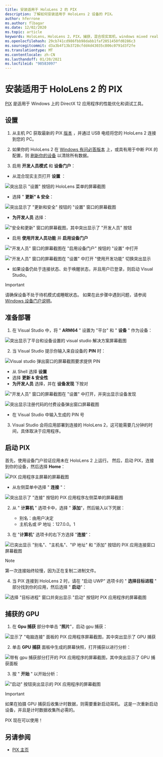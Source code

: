 ```yaml
---
title: 安装适用于 HoloLens 2 的 PIX
description: 了解如何安装适用于 HoloLens 2 设备的 PIX。
author: hferrone
ms.author: flbagar
ms.date: 12/02/2020
ms.topic: article
keywords: HoloLens，HoloLens 2，PIX，捕获，混合现实耳机，windows mixed reality 耳机，虚拟现实耳机
ms.openlocfilehash: 29cb741cd986fbb98dabb1faf2051450fd0286c3
ms.sourcegitcommit: d3a3b4f13b3728cfdd4d43035c806c0791d3f2fe
ms.translationtype: MT
ms.contentlocale: zh-CN
ms.lasthandoff: 01/20/2021
ms.locfileid: "98583097"
---
```

# <a name="installing-pix-for-hololens-2"></a>安装适用于 HoloLens 2 的 PIX

[PIX](https://devblogs.microsoft.com/pix) 是适用于 Windows 上的 DirectX 12 应用程序的性能优化和调试工具。 

## <a name="setup"></a>设置

1. 从主机 PC 获取最新的 PIX [版本]( https://devblogs.microsoft.com/pix/download) ，并通过 USB 电缆将您的 HoloLens 2 连接到您的 PC。

2. 如果你的 HoloLens 2 在 [Windows 有问必答版本](https://insider.windows.com) 上，或具有用于中断 PIX 的配置，则  [刷新你的设备](/hololens/hololens-recovery) 以清除所有数据。

3. 启用 **开发人员模式** 和 **设备门户**：

* 从混合现实主页打开 **设置** ：

![突出显示 "设置" 按钮的 HoloLens 菜单的屏幕截图](images/pix-img-01.jpg)

* 选择 " **更新" & 安全**：

![突出显示了 "更新和安全" 按钮的 "设置" 窗口的屏幕截图](images/pix-img-02.jpg)

* **为开发人员** 选择：

!["安全和更新" 窗口的屏幕截图，其中突出显示了 "开发人员" 按钮](images/pix-img-03.jpg)

* 启用 **使用开发人员功能** 并 **启用设备门户**

!["开发人员" 窗口的屏幕截图在 "启用设备门户" 按钮的 "设置" 中打开](images/pix-img-04.jpg)

!["开发人员" 窗口的屏幕截图在 "设置" 中打开 "使用开发功能" 切换突出显示](images/pix-img-05.jpg)

* 如果设备仍处于连接状态、处于唤醒状态，并且用户已登录，则启动 Visual Studio。

> [!IMPORTANT]
> 请确保设备不处于待机模式或睡眠状态。 如果在此步骤中遇到问题，请参阅 [Windows 设备门户说明](./using-the-windows-device-portal.md)。

## <a name="preparing-for-deployment"></a>准备部署

1. 在 Visual Studio 中，将 " **ARM64** " 设置为 "平台" 和 " **设备** " 作为设备：

![突出显示了平台和设备设置的 visual studio 解决方案屏幕截图](images/pix-img-06.png)

2. 当 Visual Studio 提示你输入来自设备的 **PIN** 时：

![Visual studio 弹出窗口的屏幕截图要求提供 PIN](images/pix-img-07.png)

* 从 Shell 选择 **设置**
* 选择 **更新 & 安全性**
* **为开发人员** 选择，并在 **设备发现** 下按对 

!["开发人员" 窗口的屏幕截图在 "设置" 中打开，并突出显示设备发现](images/pix-img-08.jpg)

![突出显示注册代码的付费设备弹出窗口屏幕截图](images/pix-img-09.jpg)

* 在 Visual Studio 中输入生成的 PIN 号

3. Visual Studio 会将应用部署到连接的 HoloLens 2，这可能需要几分钟的时间，具体取决于应用程序。

## <a name="launching-pix"></a>启动 PIX

首先，使用设备门户验证应用未在 HoloLens 2 上运行。 然后，启动 PIX，连接到你的设备，然后选择 **Home**：

![PIX 应用程序主屏幕的屏幕截图](images/pix-img-10.png)

* 从左侧菜单中选择 " **连接** "：

![突出显示了 "连接" 按钮的 PIX 应用程序左侧菜单的屏幕截图](images/pix-img-11.png)

2. 从 " **计算机** " 选项卡中，选择 " **添加**"，然后输入以下凭据：
    * 别名：由用户决定
    * 主机名或 IP 地址：127.0.0。1

3. 在 "**计算机**" 选项卡的右下方选择 "**连接**"：

![已突出显示 "别名"、"主机名"、"IP 地址" 和 "添加" 按钮的 PIX 应用连接窗口屏幕截图](images/pix-img-12.png)

> [!NOTE]
> 第一次连接始终较慢，因为正在复制二进制文件。

4. 当 PIX 连接到 HoloLens 2 时，请在 "启动 UWP" 选项卡的 " **选择目标进程** " 部分找到你的应用，然后选择 " **启动**"：

![选择 "目标进程" 窗口并突出显示 "启动" 按钮时 PIX 应用程序的屏幕截图](images/pix-img-13.png)

## <a name="gpu-captured"></a>捕获的 GPU

1. 在 **Gpu 捕获** 部分中单击 "**照片**"，启动 gpu 捕获：

![显示了 "电脑连接" 面板的 PIX 应用程序屏幕截图，其中突出显示了 GPU 捕获](images/pix-img-14.png)

2. 单击 **GPU 捕获** 面板中生成的屏幕快照，打开捕获以进行分析：

![带有 gpu 捕获部分打开的 PIX 应用程序的屏幕截图，其中突出显示了 GPU 捕获面板](images/pix-img-15.png)

3. 按 " **开始** " 以开始分析：

!["启动" 按钮突出显示的 PIX 应用程序的屏幕截图](images/pix-img-16.png)

> [!IMPORTANT]
> 如果在拍摄 GPU 捕获后收集计时数据，则需要重新启动耳机。 这是一次重新启动设备，并且是计时数据收集所必需的。

PIX 现在可以使用！

## <a name="see-also"></a>另请参阅
* [PIX 主页](https://devblogs.microsoft.com/pix)